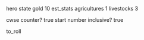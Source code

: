 hero
    state
    gold                10
    est_stats
        agricultures    1
        livestocks      3

cwse 
    counter?    true
    start       number 
    inclusive?  true

to_roll
    